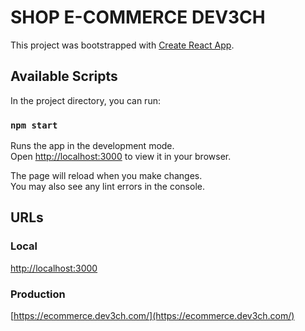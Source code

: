 # SHOP E-COMMERCE DEV3CH

This project was bootstrapped with [Create React App](https://github.com/facebook/create-react-app).

## Available Scripts

In the project directory, you can run:

### `npm start`

Runs the app in the development mode.\
Open [http://localhost:3000](http://localhost:3000) to view it in your browser.

The page will reload when you make changes.\
You may also see any lint errors in the console.

## URLs
### Local
[http://localhost:3000](http://localhost:3000)
### Production
[https://ecommerce.dev3ch.com/](https://ecommerce.dev3ch.com/)